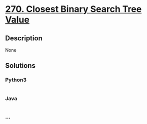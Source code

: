 # [270. Closest Binary Search Tree Value](https://leetcode.com/problems/closest-binary-search-tree-value)

## Description
None


## Solutions


### Python3

```python

```

### Java

```java

```

### ...
```

```
